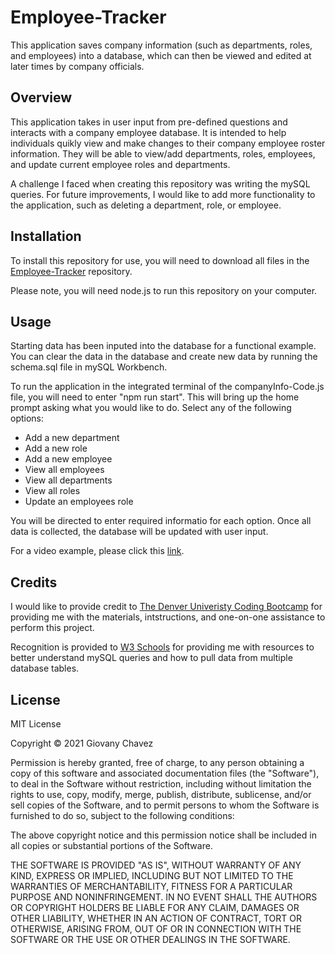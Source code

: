# Employee-Tracker

This application saves company information (such as departments, roles, and employees) into a database, which can then be viewed and edited at later times by company officials.

## Overview

This application takes in user input from pre-defined questions and interacts with a company employee database. It is intended to help individuals quikly view and make changes to their company employee roster information. They will be able to view/add departments, roles, employees, and update current employee roles and departments.

A challenge I faced when creating this repository was writing the mySQL queries. For future improvements, I would like to add more functionality to the application, such as deleting a department, role, or employee.


## Installation

To install this repository for use, you will need to download all files in the [Employee-Tracker](https://github.com/glchavez/Employee-Tracker) repository.

Please note, you will need node.js to run this repository on your computer.


## Usage

Starting data has been inputed into the database for a functional example. You can clear the data in the database and create new data by running the schema.sql file in mySQL Workbench.

To run the application in the integrated terminal of the companyInfo-Code.js file, you will need to enter "npm run start". This will bring up the home prompt asking what you would like to do. Select any of the following options:

<ul>
<li>Add a new department</li>
<li>Add a new role</li>
<li>Add a new employee</li>
<li>View all employees</li>
<li>View all departments</li>
<li>View all roles</li>
<li>Update an employees role</li>
</ul>

You will be directed to enter required informatio for each option. Once all data is collected, the database will be updated with user input.

For a video example, please click this [link](https://drive.google.com/file/d/1vGPsb1zSFopiE-E2SkDeoplUTXEcEynF/view?usp=sharing).


## Credits

I would like to provide credit to [The Denver Univeristy Coding Bootcamp](https://bootcamp.du.edu/coding/) for providing me with the materials, intstructions, and one-on-one assistance to perform this project.

Recognition is provided to [W3 Schools](https://www.w3schools.com/) for providing me with resources to better understand mySQL queries and how to pull data from multiple database tables.


## License

MIT License

Copyright &copy; 2021 Giovany Chavez

Permission is hereby granted, free of charge, to any person obtaining a copy
of this software and associated documentation files (the "Software"), to deal
in the Software without restriction, including without limitation the rights
to use, copy, modify, merge, publish, distribute, sublicense, and/or sell
copies of the Software, and to permit persons to whom the Software is
furnished to do so, subject to the following conditions:

The above copyright notice and this permission notice shall be included in all
copies or substantial portions of the Software.

THE SOFTWARE IS PROVIDED "AS IS", WITHOUT WARRANTY OF ANY KIND, EXPRESS OR
IMPLIED, INCLUDING BUT NOT LIMITED TO THE WARRANTIES OF MERCHANTABILITY,
FITNESS FOR A PARTICULAR PURPOSE AND NONINFRINGEMENT. IN NO EVENT SHALL THE
AUTHORS OR COPYRIGHT HOLDERS BE LIABLE FOR ANY CLAIM, DAMAGES OR OTHER
LIABILITY, WHETHER IN AN ACTION OF CONTRACT, TORT OR OTHERWISE, ARISING FROM,
OUT OF OR IN CONNECTION WITH THE SOFTWARE OR THE USE OR OTHER DEALINGS IN THE
SOFTWARE.